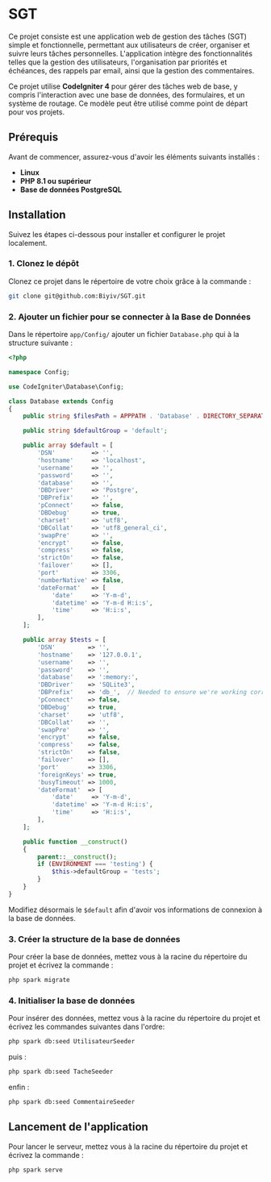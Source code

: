 # SGT

Ce projet consiste est une application web de gestion des tâches (SGT) simple et fonctionnelle, permettant aux utilisateurs de créer, organiser et suivre leurs tâches personnelles. L'application intègre des fonctionnalités telles que la gestion des utilisateurs, l'organisation par priorités et échéances, des rappels par email, ainsi que la gestion des commentaires. 

Ce projet utilise **CodeIgniter 4** pour gérer des tâches web de base, y compris l'interaction avec une base de données, des formulaires, et un système de routage. Ce modèle peut être utilisé comme point de départ pour vos projets.

## Prérequis

Avant de commencer, assurez-vous d'avoir les éléments suivants installés :

- **Linux**
- **PHP 8.1 ou supérieur**
- **Base de données PostgreSQL**

## Installation

Suivez les étapes ci-dessous pour installer et configurer le projet localement.

### 1. Clonez le dépôt

Clonez ce projet dans le répertoire de votre choix grâce à la commande :

```bash
git clone git@github.com:Biyiv/SGT.git
```

### 2. Ajouter un fichier pour se connecter à la Base de Données

Dans le répertoire ``` app/Config/ ``` ajouter un fichier ``` Database.php ``` qui à la structure suivante : 
```php
<?php

namespace Config;

use CodeIgniter\Database\Config;

class Database extends Config
{
    public string $filesPath = APPPATH . 'Database' . DIRECTORY_SEPARATOR;

    public string $defaultGroup = 'default';

    public array $default = [
        'DSN'          => '',
        'hostname'     => 'localhost', 
        'username'     => '',
        'password'     => '',
        'database'     => '',
        'DBDriver'     => 'Postgre',
        'DBPrefix'     => '',
        'pConnect'     => false,
        'DBDebug'      => true,
        'charset'      => 'utf8',
        'DBCollat'     => 'utf8_general_ci',
        'swapPre'      => '',
        'encrypt'      => false,
        'compress'     => false,
        'strictOn'     => false,
        'failover'     => [],
        'port'         => 3306,
        'numberNative' => false,
        'dateFormat'   => [
            'date'     => 'Y-m-d',
            'datetime' => 'Y-m-d H:i:s',
            'time'     => 'H:i:s',
        ],
    ];

    public array $tests = [
        'DSN'         => '',
        'hostname'    => '127.0.0.1',
        'username'    => '',
        'password'    => '',
        'database'    => ':memory:',
        'DBDriver'    => 'SQLite3',
        'DBPrefix'    => 'db_',  // Needed to ensure we're working correctly with prefixes live. DO NOT REMOVE FOR CI DEVS
        'pConnect'    => false,
        'DBDebug'     => true,
        'charset'     => 'utf8',
        'DBCollat'    => '',
        'swapPre'     => '',
        'encrypt'     => false,
        'compress'    => false,
        'strictOn'    => false,
        'failover'    => [],
        'port'        => 3306,
        'foreignKeys' => true,
        'busyTimeout' => 1000,
        'dateFormat'  => [
            'date'     => 'Y-m-d',
            'datetime' => 'Y-m-d H:i:s',
            'time'     => 'H:i:s',
        ],
    ];

    public function __construct()
    {
        parent::__construct();
        if (ENVIRONMENT === 'testing') {
            $this->defaultGroup = 'tests';
        }
    }
}
```
Modifiez désormais le ``` $default ``` afin d'avoir vos informations de connexion à la base de données.

### 3. Créer la structure de la base de données

Pour créer la base de données, mettez vous à la racine du répertoire du projet et écrivez la commande :
```bash
php spark migrate
```

### 4. Initialiser la base de données

Pour insérer des données, mettez vous à la racine du répertoire du projet et écrivez les commandes suivantes dans l'ordre:
```bash
php spark db:seed UtilisateurSeeder
```
puis : 
```bash
php spark db:seed TacheSeeder
```
enfin : 
```bash
php spark db:seed CommentaireSeeder
```

## Lancement de l'application

Pour lancer le serveur, mettez vous à la racine du répertoire du projet et écrivez la commande :
```bash
php spark serve
```
